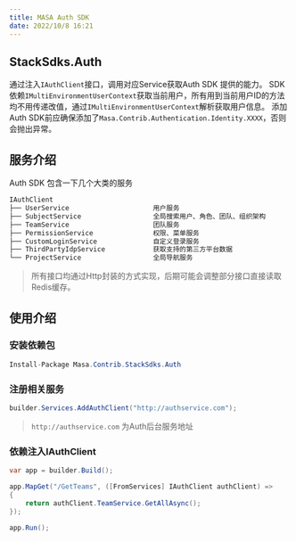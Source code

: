 ```yaml
---
title: MASA Auth SDK
date: 2022/10/8 16:21
---
```


## StackSdks.Auth

通过注入`IAuthClient`接口，调用对应Service获取Auth SDK 提供的能力。
SDK依赖`IMultiEnvironmentUserContext`获取当前用户，所有用到当前用户ID的方法均不用传递改值，通过`IMultiEnvironmentUserContext`解析获取用户信息。
添加Auth SDK前应确保添加了`Masa.Contrib.Authentication.Identity.XXXX`，否则会抛出异常。

## 服务介绍

Auth SDK 包含一下几个大类的服务

```c#
IAuthClient
├── UserService                     用户服务
├── SubjectService                  全局搜索用户、角色、团队、组织架构
├── TeamService                     团队服务
├── PermissionService               权限、菜单服务
├── CustomLoginService              自定义登录服务
├── ThirdPartyIdpService            获取支持的第三方平台数据
└── ProjectService                  全局导航服务
```

> 所有接口均通过Http封装的方式实现，后期可能会调整部分接口直接读取Redis缓存。

## 使用介绍

### 安装依赖包

```C#
Install-Package Masa.Contrib.StackSdks.Auth
```

### 注册相关服务

```C#
builder.Services.AddAuthClient("http://authservice.com");
```

> `http://authservice.com` 为Auth后台服务地址

### 依赖注入IAuthClient

```c#
var app = builder.Build();

app.MapGet("/GetTeams", ([FromServices] IAuthClient authClient) =>
{
    return authClient.TeamService.GetAllAsync();
});

app.Run();
```

